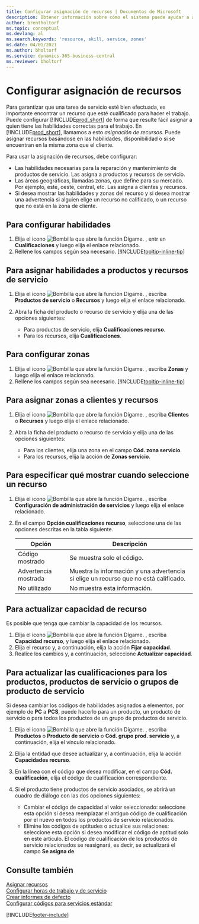 ```yaml
---
title: Configurar asignación de recursos | Documentos de Microsoft
description: Obtener información sobre cómo el sistema puede ayudar a asegurar que se asigna a alguien que tiene las habilidades necesarias para proporcionar un servicio.
author: brentholtorf
ms.topic: conceptual
ms.devlang: al
ms.search.keywords: 'resource, skill, service, zones'
ms.date: 04/01/2021
ms.author: bholtorf
ms.service: dynamics-365-business-central
ms.reviewer: bholtorf
---
```


# Configurar asignación de recursos
Para garantizar que una tarea de servicio esté bien efectuada, es importante encontrar un recurso que esté cualificado para hacer el trabajo. Puede configurar [!INCLUDE[prod_short](includes/prod_short.md)] de forma que resulte fácil asignar a quien tiene las habilidades correctas para el trabajo. En [!INCLUDE[prod_short](includes/prod_short.md)], llamamos a esto _asignación de recursos_. Puede asignar recursos basándose en las habilidades, disponibilidad o si se encuentran en la misma zona que el cliente. 

Para usar la asignación de recursos, debe configurar:  
  
* Las habilidades necesarias para la reparación y mantenimiento de productos de servicio. Las asigna a productos y recursos de servicio.  
* Las áreas geográficas, llamadas zonas, que define para su mercado. Por ejemplo, este, oeste, central, etc. Las asigna a clientes y recursos.  
* Si desea mostrar las habilidades y zonas del recurso y si desea mostrar una advertencia si alguien elige un recurso no calificado, o un recurso que no está en la zona de cliente.  

## Para configurar habilidades
1. Elija el icono ![Bombilla que abre la función Dígame.](media/ui-search/search_small.png "Dígame qué desea hacer") , entr en **Cualificaciones** y luego elija el enlace relacionado.  
2. Rellene los campos según sea necesario. [!INCLUDE[tooltip-inline-tip](includes/tooltip-inline-tip_md.md)]  

## Para asignar habilidades a productos y recursos de servicio
1. Elija el icono ![Bombilla que abre la función Dígame.](media/ui-search/search_small.png "Dígame qué desea hacer") , escriba **Productos de servicio** o **Recursos** y luego elija el enlace relacionado.  
2. Abra la ficha del producto o recurso de servicio y elija una de las opciones siguientes:  
  
    * Para productos de servicio, elija **Cualificaciones recurso**.  
    * Para los recursos, elija **Cualificaciones**.  

## Para configurar zonas
1. Elija el icono ![Bombilla que abre la función Dígame.](media/ui-search/search_small.png "Dígame qué desea hacer") , escriba **Zonas** y luego elija el enlace relacionado.  
2. Rellene los campos según sea necesario. [!INCLUDE[tooltip-inline-tip](includes/tooltip-inline-tip_md.md)]  

## Para asignar zonas a clientes y recursos 
1. Elija el icono ![Bombilla que abre la función Dígame.](media/ui-search/search_small.png "Dígame qué desea hacer") , escriba **Clientes** o **Recursos** y luego elija el enlace relacionado.  
2. Abra la ficha del producto o recurso de servicio y elija una de las opciones siguientes:  
  
    * Para los clientes, elija una zona en el campo **Cód. zona servicio**.  
    * Para los recursos, elija la acción de **Zonas servicio**.  

## Para especificar qué mostrar cuando seleccione un recurso
1. Elija el icono ![Bombilla que abre la función Dígame.](media/ui-search/search_small.png "Dígame qué desea hacer") , escriba **Configuración de administración de servicios** y luego elija el enlace relacionado. 
2. En el campo **Opción cualificaciones recurso**, seleccione una de las opciones descritas en la tabla siguiente.  
  
    |**Opción**|**Descripción**|  
    |------------|-------------|  
    |Código mostrado | Se muestra solo el código.|  
    |Advertencia mostrada | Muestra la información y una advertencia si elige un recurso que no está calificado.|  
    |No utilizado | No muestra esta información.|  

## Para actualizar capacidad de recurso  
Es posible que tenga que cambiar la capacidad de los recursos.  
  
1. Elija el icono ![Bombilla que abre la función Dígame.](media/ui-search/search_small.png "Dígame qué desea hacer") , escriba **Capacidad recurso**, y luego elija el enlace relacionado.  
2. Elija el recurso y, a continuación, elija la acción **Fijar capacidad**.  
3. Realice los cambios y, a continuación, seleccione **Actualizar capacidad**.  

## Para actualizar las cualificaciones para los productos, productos de servicio o grupos de producto de servicio
Si desea cambiar los códigos de habilidades asignados a elementos, por ejemplo de **PC** a **PCS**, puede hacerlo para un producto, un producto de servicio o para todos los productos de un grupo de productos de servicio.  
  
1. Elija el icono ![Bombilla que abre la función Dígame.](media/ui-search/search_small.png "Dígame qué desea hacer") , escriba **Productos** o **Producto de servicio** o **Cód. grupo prod. servicio** y, a continuación, elija el vínculo relacionado.  
2. Elija la entidad que desee actualizar y, a continuación, elija la acción **Capacidades recurso**.  
3. En la línea con el código que desea modificar, en el campo **Cód. cualificación**, elija el código de cualificación correspondiente.  
4.  Si el producto tiene productos de servicio asociados, se abrirá un cuadro de diálogo con las dos opciones siguientes:  
  
    * Cambiar el código de capacidad al valor seleccionado: seleccione esta opción si desea reemplazar el antiguo código de cualificación por el nuevo en todos los productos de servicio relacionados.  
    * Elimine los códigos de aptitudes o actualice sus relaciones: seleccione esta opción si desea modificar el código de aptitud solo en este artículo. El código de cualificación de los productos de servicio relacionados se reasignará, es decir, se actualizará el campo **Se asigna de**.  
  
## Consulte también
[Asignar recursos](service-how-to-allocate-resources.md)  
[Configurar horas de trabajo y de servicio](service-how-setup-work-service-hours.md)  
[Crear informes de defecto](service-how-setup-fault-reporting.md)  
[Configurar códigos para servicios estándar](service-how-setup-service-coding.md)  
 



[!INCLUDE[footer-include](includes/footer-banner.md)]